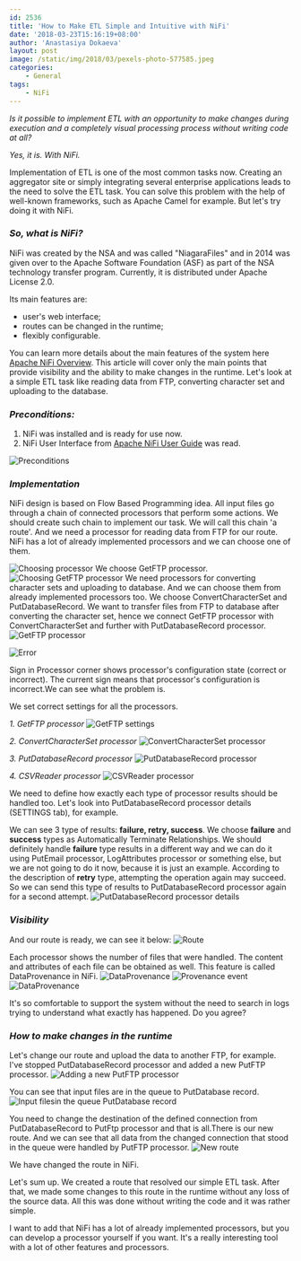 ```yaml
---
id: 2536
title: 'How to Make ETL Simple and Intuitive with NiFi'
date: '2018-03-23T15:16:19+08:00'
author: 'Anastasiya Dokaeva'
layout: post
image: /static/img/2018/03/pexels-photo-577585.jpeg
categories:
    - General
tags:
    - NiFi
---
```


*Is it possible to implement ETL with an opportunity to make changes during execution and a completely visual processing process without writing code at all?*

*Yes, it is. With NiFi.*

Implementation of ETL is one of the most common tasks now. Creating an aggregator site or simply integrating several enterprise applications leads to the need to solve the ETL task. You can solve this problem with the help of well-known frameworks, such as Apache Camel for example. But let's try doing it with NiFi.

### *So, what is NiFi?*

NiFi was created by the NSA and was called "NiagaraFiles" and in 2014 was given over to the Apache Software Foundation (ASF) as part of the NSA technology transfer program. Currently, it is distributed under Apache License 2.0.

Its main features are:

- user's web interface;
- routes can be changed in the runtime;
- flexibly configurable.

You can learn more details about the main features of the system here [Apache NiFi Overview](https://nifi.apache.org/docs.html). This article will cover only the main points that provide visibility and the ability to make changes in the runtime.
Let's look at a simple ETL task like reading data from FTP, converting character set and uploading to the database.

### *Preconditions:*

1. NiFi was installed and is ready for use now.
2. NiFi User Interface from [Apache NiFi User Guide](https://nifi.apache.org/docs.html) was read.

![Preconditions](/static/img/2018/03/start.jpg)

### *Implementation*

NiFi design is based on Flow Based Programming idea. All input files go through a chain of connected processors that perform some actions.
We should create such chain to implement our task. We will call this chain 'a route'. And we need a processor for reading data from FTP for our route. NiFi has a lot of already implemented processors and we can choose one of them.

![Choosing processor](/static/img/2018/03/choose.jpg)
We choose GetFTP processor.
![Choosing GetFTP processor](/static/img/2018/03/route1.png)
We need processors for converting character sets and uploading to database. And we can choose them from already implemented processors too. We choose ConvertCharacterSet and PutDatabaseRecord.
We want to transfer files from FTP to database after converting the character set, hence we connect GetFTP processor with ConvertCharacterSet and further with PutDatabaseRecord processor.
![GetFTP processor](/static/img/2018/03/route2.png)

![Error](/static/img/2018/03/error.png)

Sign in Processor corner shows processor's configuration state (correct or incorrect). The current sign means that processor's configuration is incorrect.We can see what the problem is.

We set correct settings for all the processors.

*1. GetFTP processor*
![GetFTP settings](/static/img/2018/03/ftp_settings.png)

*2. ConvertCharacterSet processor*
![ConvertCharacterSet processor ](/static/img/2018/03/convert_settings.png)

*3. PutDatabaseRecord processor*
![PutDatabaseRecord processor](/static/img/2018/03/database_settings.png)

*4. CSVReader processor*
![CSVReader processor](/static/img/2018/03/reader_settings.png)

We need to define how exactly each type of processor results should be handled too. Let's look into PutDatabaseRecord processor details (SETTINGS tab), for example.

We can see 3 type of results: **failure, retry, success**. We choose **failure** and **success** types as Automatically Terminate Relationships. We should definitely handle **failure** type results in a different way and we can do it using PutEmail processor, LogAttributes processor or something else, but we are not going to do it now, because it is just an example. According to the description of **retry** type, attempting the operation again may succeed. So we can send this type of results to PutDatabaseRecord processor again for a second attempt.
![PutDatabaseRecord processor details](/static/img/2018/03/route8.png)

### *Visibility*

And our route is ready, we can see it below:
![Route](/static/img/2018/03/route3-1.png)

Each processor shows the number of files that were handled. The content and attributes of each file can be obtained as well. This feature is called DataProvenance in NiFi.
![DataProvenance](/static/img/2018/03/provenance.png)
![Provenance event](/static/img/2018/03/provenance_event.png)
![DataProvenance](/static/img/2018/03/provenance2.png)

It's so comfortable to support the system without the need to search in logs trying to understand what exactly has happened. Do you agree?

### *How to make changes in the runtime*

Let's change our route and upload the data to another FTP, for example. I've stopped PutDatabaseRecord processor and added a new PutFTP processor.
![Adding a new PutFTP processor](/static/img/2018/03/route5.png)

You can see that input files are in the queue to PutDatabase record.
![Input filesin the queue PutDatabase record](/static/img/2018/03/route6.png)

You need to change the destination of the defined connection from PutDatabaseRecord to PutFtp processor and that is all.There is our new route. And we can see that all data from the changed connection that stood in the queue were handled by PutFTP processor.
![New route](/static/img/2018/03/route7.png)

We have changed the route in NiFi.

Let's sum up. We created a route that resolved our simple ETL task. After that, we made some changes to this route in the runtime without any loss of the source data. All this was done without writing the code and it was rather simple.

I want to add that NiFi has a lot of already implemented processors, but you can develop a processor yourself if you want. It's a really interesting tool with a lot of other features and processors.